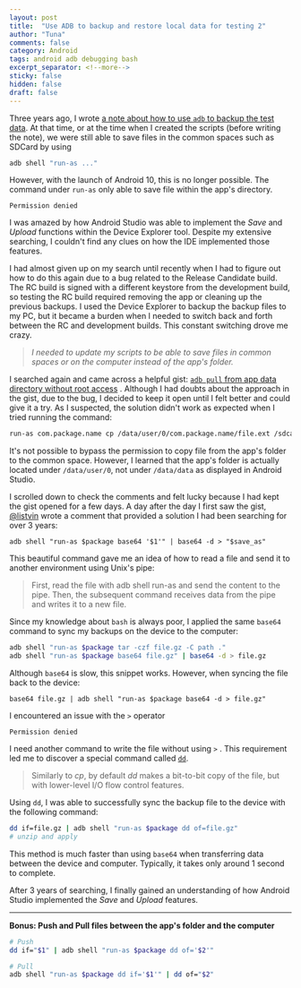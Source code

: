 ```yaml
---
layout: post
title:  "Use ADB to backup and restore local data for testing 2"
author: "Tuna"
comments: false
category: Android
tags: android adb debugging bash
excerpt_separator: <!--more-->
sticky: false
hidden: false
draft: false
---
```


Three years ago, I wrote [a note about how to use `adb` to backup the test data](https://iamtuna.org/2020-11-07/use-adb-backup-and-restore-local-data-for-testing). At that time, or at the time when I created the scripts (before writing the note), we were still able to save files in the common spaces such as SDCard by using <!--more-->
```bash
adb shell "run-as ..."
``` 
However, with the launch of Android 10, this is no longer possible. The command under `run-as` only able to save file within the app's directory.
```
Permission denied
```
I was amazed by how Android Studio was able to implement the *Save* and *Upload* functions within the Device Explorer tool. Despite my extensive searching, I couldn't find any clues on how the IDE implemented those features.

I had almost given up on my search until recently when I had to figure out how to do this again due to a bug related to the Release Candidate build. The RC build is signed with a different keystore from the development build, so testing the RC build required removing the app or cleaning up the previous backups. I used the Device Explorer to backup the backup files to my PC, but it became a burden when I needed to switch back and forth between the RC and development builds. This constant switching drove me crazy.

> *I needed to update my scripts to be able to save files in common spaces or on the computer instead of the app's folder.*

I searched again and came across a helpful gist: [`adb pull` from app data directory without root access](https://gist.github.com/jevakallio/452c54ef613792f25e45663ab2db117b) . Although I had doubts about the approach in the gist, due to the bug, I decided to keep it open until I felt better and could give it a try. As I suspected, the solution didn't work as expected when I tried running the command:
```bash
run-as com.package.name cp /data/user/0/com.package.name/file.ext /sdcard
```

It's not possible to bypass the permission to copy file from the app's folder to the common space. However, I learned that the app's folder is actually located under `/data/user/0`, not under `/data/data` as displayed in Android Studio.

I scrolled down to check the comments and felt lucky because I had kept the gist opened for a few days. A day after the day I first saw the gist, [@listvin](https://gist.github.com/listvin) wrote a comment that provided a solution I had been searching for over 3 years:
```
adb shell "run-as $package base64 '$1'" | base64 -d > "$save_as"
```

This beautiful command gave me an idea of how to read a file and send it to another environment using Unix's pipe:

> First, read the file with adb shell run-as and send the content to the pipe. Then, the subsequent command receives data from the pipe and writes it to a new file.

Since my knowledge about `bash` is always poor, I applied the same `base64` command to sync my backups on the device to the computer:
```bash
adb shell "run-as $package tar -czf file.gz -C path ."
adb shell "run-as $package base64 file.gz" | base64 -d > file.gz
```

Although `base64` is slow, this snippet works. However, when syncing the file back to the device:
```
base64 file.gz | adb shell "run-as $package base64 -d > file.gz"
```

I encountered an issue with the `>` operator

```
Permission denied
```

I need another command to write the file without using `>` . This requirement led me to discover a special command called [`dd`](https://wiki.archlinux.org/title/Dd). 

> Similarly to _cp_, by default _dd_ makes a bit-to-bit copy of the file, but with lower-level I/O flow control features.

Using `dd`, I was able to successfully sync the backup file to the device with the following command:
```bash
dd if=file.gz | adb shell "run-as $package dd of=file.gz"
# unzip and apply
```

This method is much faster than using `base64` when transferring data between the device and computer. Typically, it takes only around 1 second to complete.

After 3 years of searching, I finally gained an understanding of how Android Studio implemented the *Save* and *Upload* features.

-----

**Bonus: Push and Pull files between the app's folder and the computer**

```bash
# Push
dd if="$1" | adb shell "run-as $package dd of='$2'"

# Pull
adb shell "run-as $package dd if='$1'" | dd of="$2"
```
